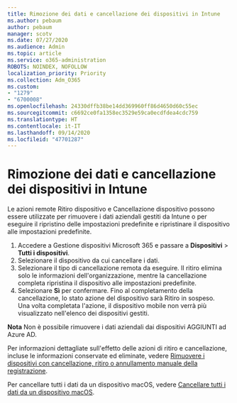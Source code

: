 ```yaml
---
title: Rimozione dei dati e cancellazione dei dispositivi in Intune
ms.author: pebaum
author: pebaum
manager: scotv
ms.date: 07/27/2020
ms.audience: Admin
ms.topic: article
ms.service: o365-administration
ROBOTS: NOINDEX, NOFOLLOW
localization_priority: Priority
ms.collection: Adm_O365
ms.custom:
- "1279"
- "6700008"
ms.openlocfilehash: 24330dffb38be14dd369960ff86d4650d60c55ec
ms.sourcegitcommit: c6692ce0fa1358ec3529e59ca0ecdfdea4cdc759
ms.translationtype: HT
ms.contentlocale: it-IT
ms.lasthandoff: 09/14/2020
ms.locfileid: "47701287"
---
```

# <a name="removing-data-and-wiping-devices-from-intune"></a>Rimozione dei dati e cancellazione dei dispositivi in Intune

Le azioni remote Ritiro dispositivo e Cancellazione dispositivo possono essere utilizzate per rimuovere i dati aziendali gestiti da Intune o per eseguire il ripristino delle impostazioni predefinite e ripristinare il dispositivo alle impostazioni predefinite.

1. Accedere a Gestione dispositivi Microsoft 365 e passare a **Dispositivi** > **Tutti i dispositivi**.
2. Selezionare il dispositivo da cui cancellare i dati.
3. Selezionare il tipo di cancellazione remota da eseguire. Il ritiro elimina solo le informazioni dell'organizzazione, mentre la cancellazione completa ripristina il dispositivo alle impostazioni predefinite.
4. Selezionare **Sì** per confermare. Fino al completamento della cancellazione, lo stato azione del dispositivo sarà Ritiro in sospeso.</br>
    Una volta completata l'azione, il dispositivo mobile non verrà più visualizzato nell'elenco dei dispositivi gestiti.

**Nota** Non è possibile rimuovere i dati aziendali dai dispositivi AGGIUNTI ad Azure AD.

Per informazioni dettagliate sull'effetto delle azioni di ritiro e cancellazione, incluse le informazioni conservate ed eliminate, vedere [Rimuovere i dispositivi con cancellazione, ritiro o annullamento manuale della registrazione](https://docs.microsoft.com/intune/devices-wipe).

Per cancellare tutti i dati da un dispositivo macOS, vedere [Cancellare tutti i dati da un dispositivo macOS](https://docs.microsoft.com/intune/device-erase).